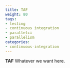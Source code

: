 ```yaml
---
title: TAF
weight: 80
tags:
- testing
- continuous integration
- parallelci
- parallelism
categories:
- continuous-integration
---
```


**TAF** Whatever we want here.